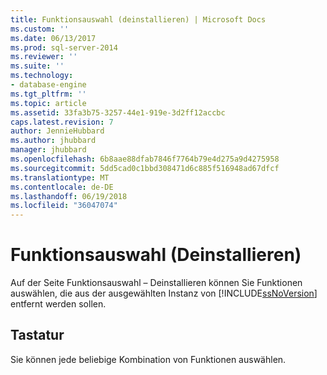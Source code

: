 ```yaml
---
title: Funktionsauswahl (deinstallieren) | Microsoft Docs
ms.custom: ''
ms.date: 06/13/2017
ms.prod: sql-server-2014
ms.reviewer: ''
ms.suite: ''
ms.technology:
- database-engine
ms.tgt_pltfrm: ''
ms.topic: article
ms.assetid: 33fa3b75-3257-44e1-919e-3d2ff12accbc
caps.latest.revision: 7
author: JennieHubbard
ms.author: jhubbard
manager: jhubbard
ms.openlocfilehash: 6b8aae88dfab7846f7764b79e4d275a9d4275958
ms.sourcegitcommit: 5dd5cad0c1bbd308471d6c885f516948ad67dfcf
ms.translationtype: MT
ms.contentlocale: de-DE
ms.lasthandoff: 06/19/2018
ms.locfileid: "36047074"
---
```

# <a name="feature-selection-uninstall"></a>Funktionsauswahl (Deinstallieren)
  Auf der Seite Funktionsauswahl – Deinstallieren können Sie Funktionen auswählen, die aus der ausgewählten Instanz von [!INCLUDE[ssNoVersion](../../includes/ssnoversion-md.md)] entfernt werden sollen.  
  
## <a name="options"></a>Tastatur  
 Sie können jede beliebige Kombination von Funktionen auswählen.  
  
  